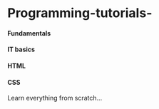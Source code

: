 # Programming-tutorials-

#### Fundamentals

#### IT basics

#### HTML

#### CSS

Learn everything from scratch...
